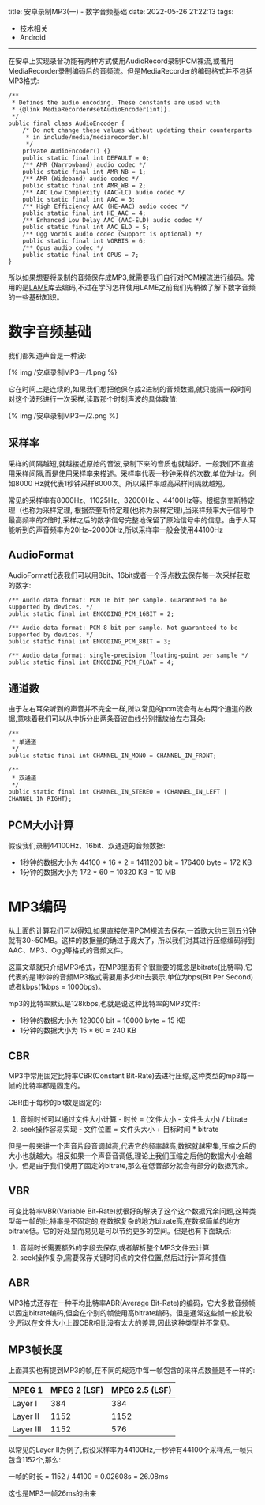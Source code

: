 title: 安卓录制MP3(一) - 数字音频基础
date: 2022-05-26 21:22:13
tags:
  - 技术相关
  - Android
---

在安卓上实现录音功能有两种方式使用AudioRecord录制PCM裸流,或者用MediaRecorder录制编码后的音频流。但是MediaRecorder的编码格式并不包括MP3格式:

```
/**
 * Defines the audio encoding. These constants are used with
 * {@link MediaRecorder#setAudioEncoder(int)}.
 */
public final class AudioEncoder {
    /* Do not change these values without updating their counterparts
     * in include/media/mediarecorder.h!
     */
    private AudioEncoder() {}
    public static final int DEFAULT = 0;
    /** AMR (Narrowband) audio codec */
    public static final int AMR_NB = 1;
    /** AMR (Wideband) audio codec */
    public static final int AMR_WB = 2;
    /** AAC Low Complexity (AAC-LC) audio codec */
    public static final int AAC = 3;
    /** High Efficiency AAC (HE-AAC) audio codec */
    public static final int HE_AAC = 4;
    /** Enhanced Low Delay AAC (AAC-ELD) audio codec */
    public static final int AAC_ELD = 5;
    /** Ogg Vorbis audio codec (Support is optional) */
    public static final int VORBIS = 6;
    /** Opus audio codec */
    public static final int OPUS = 7;
}
```

所以如果想要将录制的音频保存成MP3,就需要我们自行对PCM裸流进行编码。常用的是[LAME](https://lame.sourceforge.io/)库去编码,不过在学习怎样使用LAME之前我们先稍微了解下数字音频的一些基础知识。

# 数字音频基础

我们都知道声音是一种波:

{% img /安卓录制MP3一/1.png %}

它在时间上是连续的,如果我们想把他保存成2进制的音频数据,就只能隔一段时间对这个波形进行一次采样,读取那个时刻声波的具体数值:

{% img /安卓录制MP3一/2.png %}

## 采样率

采样的间隔越短,就越接近原始的音波,录制下来的音质也就越好。一般我们不直接用采样间隔,而是使用采样率来描述。采样率代表一秒钟采样的次数,单位为Hz。例如8000 Hz就代表1秒钟采样8000次。所以采样率越高采样间隔就越短。

常见的采样率有8000Hz、11025Hz、32000Hz 、44100Hz等。根据奈奎斯特定理（也称为采样定理, 根据奈奎斯特定理(也称为采样定理),当采样频率大于信号中最高频率的2倍时,采样之后的数字信号完整地保留了原始信号中的信息。由于人耳能听到的声音频率为20Hz~20000Hz,所以采样率一般会使用44100Hz

## AudioFormat

AudioFormat代表我们可以用8bit、16bit或者一个浮点数去保存每一次采样获取的数字:

```
/** Audio data format: PCM 16 bit per sample. Guaranteed to be supported by devices. */
public static final int ENCODING_PCM_16BIT = 2;

/** Audio data format: PCM 8 bit per sample. Not guaranteed to be supported by devices. */
public static final int ENCODING_PCM_8BIT = 3;

/** Audio data format: single-precision floating-point per sample */
public static final int ENCODING_PCM_FLOAT = 4;
```

## 通道数

由于左右耳朵听到的声音并不完全一样,所以常见的pcm流会有左右两个通道的数据,意味着我们可以从中拆分出两条音波曲线分别播放给左右耳朵:

```
/**
 * 单通道
 */
public static final int CHANNEL_IN_MONO = CHANNEL_IN_FRONT;

/**
 * 双通道
 */
public static final int CHANNEL_IN_STEREO = (CHANNEL_IN_LEFT | CHANNEL_IN_RIGHT);
```

## PCM大小计算

假设我们录制44100Hz、16bit、双通道的音频数据:

- 1秒钟的数据大小为 44100 * 16 * 2 = 1411200 bit = 176400 byte = 172 KB
- 1分钟的数据大小为 172 * 60 = 10320 KB = 10 MB

# MP3编码

从上面的计算我们可以得知,如果直接使用PCM裸流去保存,一首歌大约三到五分钟就有30~50MB。这样的数据量的确过于庞大了，所以我们对其进行压缩编码得到AAC、MP3、Ogg等格式的音频文件。

这篇文章就只介绍MP3格式，在MP3里面有个很重要的概念是bitrate(比特率),它代表的是1秒钟的音频MP3格式需要用多少bit去表示,单位为bps(Bit Per Second)或者kbps(1kbps = 1000bps)。

mp3的比特率默认是128kbps,也就是说这种比特率的MP3文件:

- 1秒钟的数据大小为 128000 bit = 16000 byte = 15 KB
- 1分钟的数据大小为 15 * 60 = 240 KB


## CBR

MP3中常用固定比特率CBR(Constant Bit-Rate)去进行压缩,这种类型的mp3每一帧的比特率都是固定的。

CBR由于每秒的bit数是固定的:

1. 音频时长可以通过文件大小计算 - 时长 = (文件大小 - 文件头大小) / bitrate
2. seek操作容易实现 - 文件位置 = 文件头大小 + 目标时间 * bitrate

但是一般来讲一个声音片段音调越高,代表它的频率越高,数据就越密集,压缩之后的大小也就越大。相反如果一个声音音调低,理论上我们压缩之后他的数据大小会越小。但是由于我们使用了固定的bitrate,那么在低音部分就会有部分的数据冗余。

## VBR

可变比特率VBR(Variable Bit-Rate)就很好的解决了这个这个数据冗余问题,这种类型每一帧的比特率是不固定的,在数据复杂的地方bitrate高,在数据简单的地方bitrate低。它的好处显而易见是可以节约更多的空间。但是也有下面缺点:

1. 音频时长需要额外的字段去保存,或者解析整个MP3文件去计算
2. seek操作复杂,需要保存关键时间点的文件位置,然后进行计算和插值

## ABR

MP3格式还存在一种平均比特率ABR(Average Bit-Rate)的编码，它大多数音频帧以固定bitrate编码,但会在个别的帧使用高bitrate编码。但是通常这些帧一般比较少,所以在文件大小上跟CBR相比没有太大的差异,因此这种类型并不常见。

## MP3帧长度

上面其实也有提到MP3的帧,在不同的规范中每一帧包含的采样点数量是不一样的:

|MPEG 1 | MPEG 2 (LSF) | MPEG 2.5 (LSF)|
|-|-|-|
|Layer I|384|384|384|
|Layer II|1152|1152|1152|
|Layer III|1152|576|576|

以常见的Layer II为例子,假设采样率为44100Hz,一秒钟有44100个采样点,一帧只包含1152个,那么: 

一帧的时长 = 1152 / 44100 = 0.02608s = 26.08ms

这也是MP3一帧26ms的由来